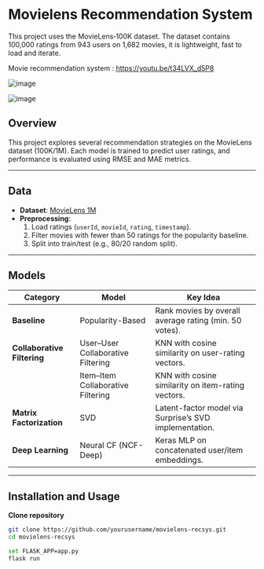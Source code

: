 # Movielens Recommendation System
This project uses the MovieLens‑100K dataset. The dataset contains 100,000 ratings from 943 users on 1,682 movies, it is lightweight, fast to load and iterate.


Movie recommendation system : https://youtu.be/t34LVX_d5P8

![image](https://github.com/user-attachments/assets/2b6a8244-1d16-4eb8-be68-730d10ff34e0)

![image](https://github.com/user-attachments/assets/063affa1-5077-41c6-b1da-f439d3af125b)

## Overview

This project explores several recommendation strategies on the MovieLens dataset (100K/1M). Each model is trained to predict user ratings, and performance is evaluated using RMSE and MAE metrics.

---

## Data

- **Dataset**: [MovieLens 1M](https://grouplens.org/datasets/movielens/1m/)  
- **Preprocessing**:  
  1. Load ratings (`userId`, `movieId`, `rating`, `timestamp`).  
  2. Filter movies with fewer than 50 ratings for the popularity baseline.  
  3. Split into train/test (e.g., 80/20 random split).

---

## Models

| Category                | Model                         | Key Idea                                                                                 |
|-------------------------|-------------------------------|------------------------------------------------------------------------------------------|
| **Baseline**            | Popularity-Based              | Rank movies by overall average rating (min. 50 votes).                                   |
| **Collaborative Filtering** | User–User Collaborative Filtering | KNN with cosine similarity on user-rating vectors.                                       |
|                         | Item–Item Collaborative Filtering | KNN with cosine similarity on item-rating vectors.                                       |
| **Matrix Factorization**| SVD                           | Latent-factor model via Surprise’s SVD implementation.                                   |
| **Deep Learning**       | Neural CF (NCF-Deep)          | Keras MLP on concatenated user/item embeddings.                                          |

---

## Installation and Usage

**Clone repository**  
   ```bash
   git clone https://github.com/yourusername/movielens-recsys.git
   cd movielens-recsys

  set FLASK_APP=app.py
  flask run


